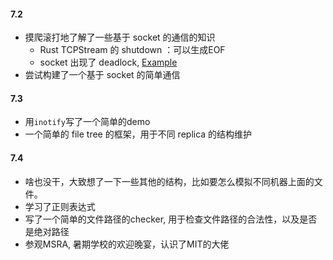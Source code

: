 #### 7.2

- 摸爬滚打地了解了一些基于 socket 的通信的知识
   - Rust TCPStream 的 shutdown ：可以生成EOF
   - socket 出现了 deadlock, [Example](https://stackoverflow.com/questions/44015638/simple-rust-tcp-server-and-client-do-not-receive-messages-and-never-terminates)
- 尝试构建了一个基于 socket 的简单通信

#### 7.3

- 用`inotify`写了一个简单的demo
- 一个简单的 file tree 的框架，用于不同 replica 的结构维护

#### 7.4

- 啥也没干，大致想了一下一些其他的结构，比如要怎么模拟不同机器上面的文件。
- 学习了正则表达式
- 写了一个简单的文件路径的checker, 用于检查文件路径的合法性，以及是否是绝对路径
- 参观MSRA, 暑期学校的欢迎晚宴，认识了MIT的大佬